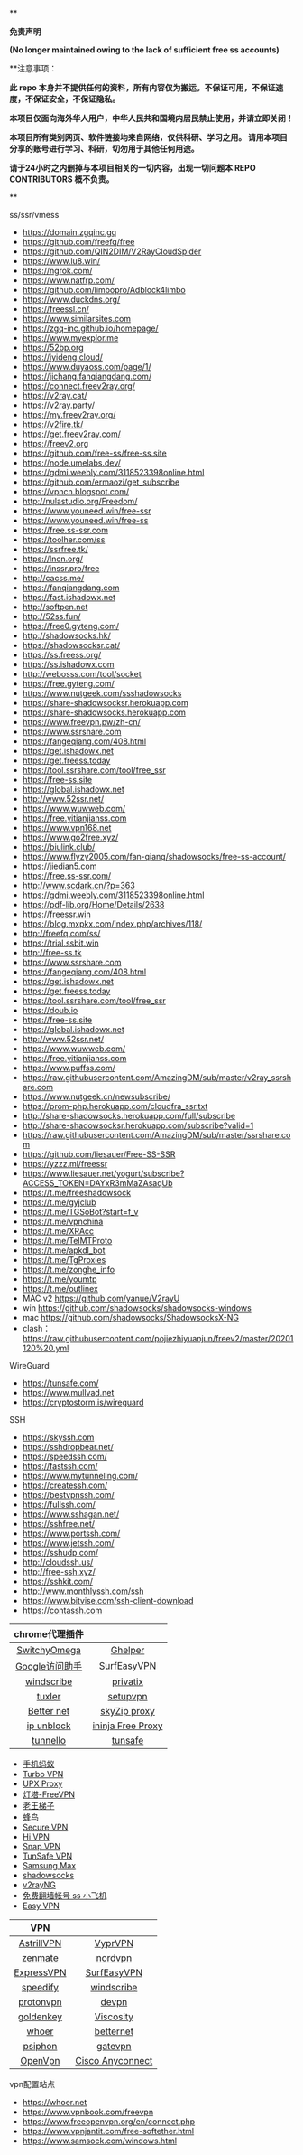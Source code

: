 
**

**免责声明**

**(No longer maintained owing to the lack of sufficient free ss accounts)**

**注意事项：

**此 repo 本身并不提供任何的资料，所有内容仅为搬运。不保证可用，不保证速度，不保证安全，不保证隐私。**

**本项目仅面向海外华人用户，中华人民共和国境内居民禁止使用，并请立即关闭！**

**本项目所有类别网页、软件链接均来自网络，仅供科研、学习之用。 请用本项目分享的账号进行学习、科研，切勿用于其他任何用途。**

**请于24小时之内删掉与本项目相关的一切内容，出现一切问题本 REPO CONTRIBUTORS 概不负责。**

**


<!--
* heroku的免费配额与限制
  * Network Bandwidth/流量: 2TB/month – Soft
  * Shared DB processing/并发数: Max 200msec per second CPU time – Soft
  * Dyno RAM usage/使用运行内存: 512MB – Hard
  * Slug Size/存储空间: 300MB – Hard
  * Request Length/请求时间: 30 seconds – Hard
  * 提示Application error，是由于访问量占用内存溢出或因各项服务流量耗尽而停止服务。
-->

ss/ssr/vmess

* https://domain.zgqinc.gq
* https://github.com/freefq/free
* https://github.com/QIN2DIM/V2RayCloudSpider
* https://www.lu8.win/
* https://ngrok.com/
* https://www.natfrp.com/
* https://github.com/limbopro/Adblock4limbo
* https://www.duckdns.org/
* https://freessl.cn/
* https://www.similarsites.com
* https://zgq-inc.github.io/homepage/
* https://www.myexplor.me
* https://52bp.org
* https://iyideng.cloud/
* https://www.duyaoss.com/page/1/
* https://jichang.fanqiangdang.com/
* https://connect.freev2ray.org/
* https://v2ray.cat/ 
* https://v2ray.party/
* https://my.freev2ray.org/
* https://v2fire.tk/
* https://get.freev2ray.com/
* https://freev2.org
* https://github.com/free-ss/free-ss.site
* https://node.umelabs.dev/
* https://gdmi.weebly.com/3118523398online.html
* https://github.com/ermaozi/get_subscribe
* https://vpncn.blogspot.com/
* http://nulastudio.org/Freedom/
* https://www.youneed.win/free-ssr
* https://www.youneed.win/free-ss
* https://free.ss-ssr.com
* https://toolher.com/ss
* https://ssrfree.tk/
* https://lncn.org/
* https://inssr.pro/free
* http://cacss.me/
* https://fanqiangdang.com
* https://fast.ishadowx.net
* http://softpen.net 
* http://52ss.fun/
* https://free0.gyteng.com/
* http://shadowsocks.hk/
* https://shadowsocksr.cat/
* https://ss.freess.org/
* https://ss.ishadowx.com
* http://webosss.com/tool/socket
* https://free.gyteng.com/
* https://www.nutgeek.com/ssshadowsocks
* https://share-shadowsocksr.herokuapp.com
* https://share-shadowsocks.herokuapp.com 
* https://www.freevpn.pw/zh-cn/
* https://www.ssrshare.com
* https://fangeqiang.com/408.html
* https://get.ishadowx.net
* https://get.freess.today
* https://tool.ssrshare.com/tool/free_ssr
* https://free-ss.site
* https://global.ishadowx.net
* http://www.52ssr.net/
* https://www.wuwweb.com/
* https://free.yitianjianss.com
* https://www.vpn168.net
* https://www.go2free.xyz/
* https://biulink.club/
* https://www.flyzy2005.com/fan-qiang/shadowsocks/free-ss-account/
* https://jiedian5.com
* https://free.ss-ssr.com/
* http://www.scdark.cn/?p=363
* https://gdmi.weebly.com/3118523398online.html
* https://pdf-lib.org/Home/Details/2638
* https://freessr.win
* https://blog.mxpkx.com/index.php/archives/118/
* http://freefq.com/ss/
* https://trial.ssbit.win
* http://free-ss.tk
* https://www.ssrshare.com
* https://fangeqiang.com/408.html
* https://get.ishadowx.net
* https://get.freess.today
* https://tool.ssrshare.com/tool/free_ssr
* https://doub.io 
* https://free-ss.site
* https://global.ishadowx.net
* http://www.52ssr.net/
* https://www.wuwweb.com/
* https://free.yitianjianss.com
* https://www.puffss.com/
* https://raw.githubusercontent.com/AmazingDM/sub/master/v2ray_ssrshare.com
* https://www.nutgeek.cn/newsubscribe/
* https://prom-php.herokuapp.com/cloudfra_ssr.txt
* http://share-shadowsocks.herokuapp.com/full/subscribe
* http://share-shadowsocksr.herokuapp.com/subscribe?valid=1
* https://raw.githubusercontent.com/AmazingDM/sub/master/ssrshare.com
* https://github.com/liesauer/Free-SS-SSR
* https://yzzz.ml/freessr
* https://www.liesauer.net/yogurt/subscribe?ACCESS_TOKEN=DAYxR3mMaZAsaqUb
* https://t.me/freeshadowsock  
* https://t.me/gyjclub  
* https://t.me/TGSoBot?start=f_v  
* https://t.me/vpnchina  
* https://t.me/XRAcc
* https://t.me/TelMTProto
* https://t.me/apkdl_bot
* https://t.me/TgProxies
* https://t.me/zonghe_info
* https://t.me/youmtp
* https://t.me/outlinex
* MAC v2 https://github.com/yanue/V2rayU
* win https://github.com/shadowsocks/shadowsocks-windows
* mac https://github.com/shadowsocks/ShadowsocksX-NG
* clash：https://raw.githubusercontent.com/pojiezhiyuanjun/freev2/master/20201120%20.yml


WireGuard


* https://tunsafe.com/
* https://www.mullvad.net
* https://cryptostorm.is/wireguard

SSH 

* https://skyssh.com
* https://sshdropbear.net/
* https://speedssh.com/
* https://fastssh.com/
* https://www.mytunneling.com/
* https://createssh.com/
* https://bestvpnssh.com/
* https://fullssh.com/
* https://www.sshagan.net/
* https://sshfree.net/
* https://www.portssh.com/
* https://www.jetssh.com/
* https://sshudp.com/
* http://cloudssh.us/
* http://free-ssh.xyz/
* https://sshkit.com/
* http://www.monthlyssh.com/ssh
* https://www.bitvise.com/ssh-client-download
* https://contassh.com

chrome代理插件||
|:-:|:-:|
|[SwitchyOmega](https://github.com/FelisCatus/SwitchyOmega)|[Ghelper](http://googlehelper.net/)|
|[Google访问助手](http://www.ggfwzs.com/)|[SurfEasyVPN](https://www.surfeasy.com)|
|[windscribe](https://chn.windscribe.com)|[privatix](https://privatix.com/)|
|[tuxler](https://tuxler.com/)|[setupvpn](https://setupvpn.com/)|
|[Better net](http://betternet.co/)|[skyZip proxy](https://nynex.de/tools/)|
|[ip unblock](http://ipunblock.com/)|[ininja Free Proxy](https://ininja.org)|
|[tunnello](https://tunnello.com)|[tunsafe](https://tunsafe.com/)|

* [手机蚂蚁](https://b.lausera.com/c-1/a-agWjQ/)
* [Turbo VPN ](https://play.google.com/store/apps/details?id=free.vpn.unblock.proxy.turbovpn&hl=zh_CN)
* [UPX Proxy](https://play.google.com/store/apps/details?id=net.upx.proxy.browser&hl=zh_CN)
* [灯塔-FreeVPN](https://play.google.com/store/apps/details?id=com.qq.network&hl=zh_CN)
* [老王梯子](https://play.google.com/store/apps/details?id=com.findtheway&hl=zh_CN)
* [蜂鸟](https://play.google.com/store/apps/details?id=com.young.ss&hl=zh_CN)
* [Secure VPN](https://play.google.com/store/apps/details?id=com.fast.free.unblock.secure.vpn&hl=zh_CN)
* [Hi VPN ](https://play.google.com/store/apps/details?id=com.ehawk.proxy.freevpn&hl=zh_CN)
* [Snap VPN](https://play.google.com/store/apps/details?id=free.vpn.unblock.proxy.vpnpro&hl=zh_CN)
* [TunSafe VPN](https://play.google.com/store/apps/details?id=com.tunsafe.app&hl=zh_CN)
* [Samsung Max](https://play.google.com/store/apps/details?id=com.opera.max.global&hl=zh_CN)
* [shadowsocks](https://play.google.com/store/apps/details?id=com.github.shadowsocks&hl=zh_CN)
* [v2rayNG](https://play.google.com/store/apps/details?id=com.v2ray.ang&hl=zh_CN)
* [免费翻墙帐号 ss 小飞机](https://play.google.com/store/apps/details?id=vpn.look.www.sharevpn&hl=zh_CN)
* [Easy VPN](https://play.google.com/store/apps/details?id=easyvpn.free.vpn.unblock.proxy&hl=zh_CN)

|VPN||
|:-:|:-:|
|[AstrillVPN](https://www.astrill.com/home)|[VyprVPN](https://www.goldenfrog.com/zh/vyprvpn)|
|[zenmate](https://zenmate.com/)|[nordvpn](https://nordvpn.com/zh/)|
|[ExpressVPN](https://www.expressvpn.com)|[SurfEasyVPN](https://www.surfeasy.com)|
|[speedify](https://speedify.com/)|[windscribe](https://chn.windscribe.com)|
|[protonvpn](https://protonvpn.com/download/)|[devpn](https://devpn.info/)|
|[goldenkey](https://www.safasti.net/#download)|[Viscosity](https://www.sparklabs.com/viscosity/)|
|[whoer](https://whoer.net/en/vpn)|[betternet](https://www.betternet.co/)|
|[psiphon](https://psiphon.ca/)|[gatevpn](http://www.vpngate.net/cn/)|
|[OpenVpn](https://www.techspot.com/downloads/5182-openvpn.html)|[Cisco Anyconnect](https://www.cisco.com/c/en/us/support/security/anyconnect-secure-mobility-client/tsd-products-support-series-home.html)|

vpn配置站点

* https://whoer.net
* https://www.vpnbook.com/freevpn
* https://www.freeopenvpn.org/en/connect.php
* https://www.vpnjantit.com/free-softether.html
* https://www.samsock.com/windows.html


<!--
|[Green-Hub-Proxy](https://github.com/pablocc1979/Green-Hub-Proxy/issues)|一小时更换一次密码|
-->

